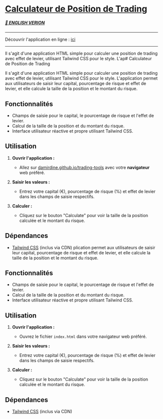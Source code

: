 # [Calculateur de Position de Trading](damirdine.github.io/trading-tools)

##### [🏴󠁧󠁢󠁥󠁮󠁧󠁿 ENGLISH VERION](./README.md)

---

Découvrir l'application en ligne : [ici](damirdine.github.io/trading-tools/)

---

Il s'agit d'une application HTML simple pour calculer une position de trading avec effet de levier, utilisant Tailwind CSS pour le style. L'ap# Calculateur de Position de Trading

Il s'agit d'une application HTML simple pour calculer une position de trading avec effet de levier, utilisant Tailwind CSS pour le style. L'application permet aux utilisateurs de saisir leur capital, pourcentage de risque et effet de levier, et elle calcule la taille de la position et le montant du risque.

## Fonctionnalités

- Champs de saisie pour le capital, le pourcentage de risque et l'effet de levier.
- Calcul de la taille de la position et du montant du risque.
- Interface utilisateur réactive et propre utilisant Tailwind CSS.

## Utilisation

1. **Ouvrir l'application :**
   - Allez sur [damirdine.github.io/trading-tools](https://damirdine.github.io/trading-tools) avec votre **navigateur** web préféré.

2. **Saisir les valeurs :**
   - Entrez votre capital (€), pourcentage de risque (%) et effet de levier dans les champs de saisie respectifs.

3. **Calculer :**
   - Cliquez sur le bouton "Calculate" pour voir la taille de la position calculée et le montant du risque.

## Dépendances

- [Tailwind CSS](https://tailwindcss.com) (inclus via CDN)
plication permet aux utilisateurs de saisir leur capital, pourcentage de risque et effet de levier, et elle calcule la taille de la position et le montant du risque.

## Fonctionnalités

- Champs de saisie pour le capital, le pourcentage de risque et l'effet de levier.
- Calcul de la taille de la position et du montant du risque.
- Interface utilisateur réactive et propre utilisant Tailwind CSS.

## Utilisation

1. **Ouvrir l'application :**
   - Ouvrez le fichier `index.html` dans votre navigateur web préféré.

2. **Saisir les valeurs :**
   - Entrez votre capital (€), pourcentage de risque (%) et effet de levier dans les champs de saisie respectifs.

3. **Calculer :**
   - Cliquez sur le bouton "Calculate" pour voir la taille de la position calculée et le montant du risque.

## Dépendances

- [Tailwind CSS](https://tailwindcss.com) (inclus via CDN)
